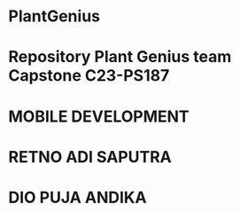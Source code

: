 # PlantGenius
# Repository Plant Genius team Capstone C23-PS187
# MOBILE DEVELOPMENT 
# RETNO ADI SAPUTRA
# DIO PUJA ANDIKA
